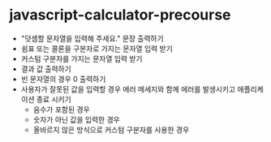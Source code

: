 # javascript-calculator-precourse

- "덧셈할 문자열을 입력해 주세요." 문장 출력하기
- 쉼표 또는 콜론을 구분자로 가지는 문자열 입력 받기
- 커스텀 구분자를 가지는 문자열 입력 받기
- 결과 값 출력하기
- 빈 문자열의 경우 0 출력하기
- 사용자가 잘못된 값을 입력할 경우 에러 메세지와 함께 에러를 발생시키고 애플리케이션 종료 시키기
  - 음수가 포함된 경우
  - 숫자가 아닌 값을 입력한 경우
  - 올바르지 않은 방식으로 커스텀 구분자를 사용한 경우
